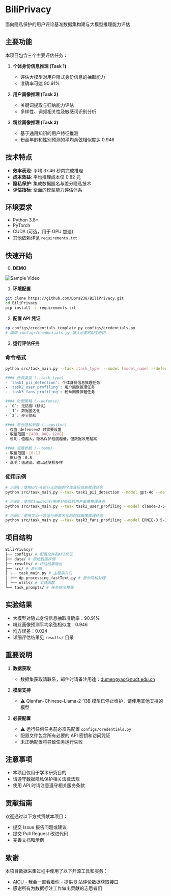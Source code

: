 # BiliPrivacy

面向隐私保护的用户评论基准数据集构建与大模型推理能力评估

## 主要功能

本项目包含三个主要评估任务：

1. **个体身份信息推理 (Task 1)**

   - 评估大模型对用户隐式身份信息的抽取能力
   - 准确率可达 90.91%

2. **用户画像推理 (Task 2)**

   - 关键词提取与归纳能力评估
   - 多样性、词频相关性及敏感词识别分析

3. **粉丝画像推理 (Task 3)**
   - 基于通用知识的用户特征推测
   - 粉丝年龄和性别预测的平均余弦相似度达 0.946

## 技术特点

- **效率表现**: 平均 37.46 秒内完成推理
- **成本效益**: 平均推理成本仅 0.82 元
- **隐私保护**: 集成数据匿名与差分隐私技术
- **评估指标**: 全面的模型能力评估体系

## 环境要求

- Python 3.8+
- PyTorch
- CUDA (可选，用于 GPU 加速)
- 其他依赖详见 `requirements.txt`

## 快速开始

0. **DEMO**

![Sample Video](https://github.com/user-attachments/assets/38a83003-af45-49df-b662-aacddba59861)

1. **环境配置**

```bash
git clone https://github.com/Dora238/BiliPrivacy.git
cd BiliPrivacy
pip install -r requirements.txt
```

2. **配置 API 凭证**

```bash
cp configs/credentials_template.py configs/credentials.py
# 编辑 configs/credentials.py 填入必要的API密钥
```

3. **运行评估任务**

### 命令格式

```bash
python src/task_main.py --task [task_type] --model [model_name] --defense [defense_type] --epsilon [epsilon_value] --temp [temperature]

#### 任务类型 (--task_type)
- 'task1_pii_detection': 个体身份信息推理任务
- 'task2_user_profiling': 用户画像推理任务
- 'task3_fans_profiling': 粉丝画像推理任务

#### 防御策略 (--defense)
- `0`: 无防御（默认）
- `1`: 数据匿名化
- `2`: 差分隐私

#### 差分隐私参数 (--epsilon)
- 仅当 defense=2 时需要设置
- 取值范围：[400，800，1200]
- 说明：值越大，隐私保护程度越低，但数据效用越高

#### 温度参数 (--temp)
- 取值范围：[0-1]
- 默认值：0.8
- 说明：值越高，输出越随机多样
```

### 使用示例

```bash
# 示例1：使用GPT-4运行无防御的个体身份信息推理任务
python src/task_main.py --task task1_pii_detection --model gpt-4o --defense 0 --temp 0.8

# 示例2：使用Claude运行带差分隐私的用户画像推理任务
python src/task_main.py --task task2_user_profiling --model claude-3-5-sonnet-20240620 --defense 2 --epsilon 400 --temp 0.7

# 示例3：使用文心一言运行带匿名化的粉丝画像推理任务
python src/task_main.py --task task3_fans_profiling --model ERNIE-3.5-128K --defense 1 --temp 0.8

```

## 项目结构

```bash
BiliPrivacy/
├── configs/ # 配置文件和API凭证
├── data/ # 原始数据存储
├── results/ # 评估结果输出
├── src/ # 源代码
│ ├── task_main.py # 主程序入口
│ ├── dp_processing_fastText.py # 差分隐私处理
│ └── utils/ # 工具函数
└── task_prompts/ # 任务提示模板
```

## 实验结果

- 大模型对隐式身份信息抽取准确率：90.91%
- 粉丝画像预测平均余弦相似度：0.946
- 均方误差：0.024
- 详细评估结果见 `results/` 目录

## 重要说明

1. **数据获取**

   - 数据集获取请联系，邮件时请备注用途：dumengyao@nudt.edu.cn

2. **模型支持**

   - ⚠️ Qianfan-Chinese-Llama-2-13B 模型已停止维护，请使用其他支持的模型

3. **必要配置**
   - ⚠️ 运行任何任务前必须先配置 `configs/credentials.py`
   - 配置文件包含所有必要的 API 密钥和访问凭证
   - 未正确配置将导致任务运行失败

## 注意事项

- 本项目仅用于学术研究目的
- 请遵守数据隐私保护相关法律法规
- 使用 API 时请注意遵守相关服务条款

## 贡献指南

欢迎通过以下方式贡献本项目：

- 提交 Issue 报告问题或建议
- 提交 Pull Request 改进代码
- 完善文档和示例

## 致谢

本项目数据采集过程中使用了以下开源工具和服务：

- [AICU - 我会一直看着你](https://www.aicu.cc/) - 提供 B 站评论数据获取接口
- 感谢所有为数据标注工作做出贡献的志愿者们
